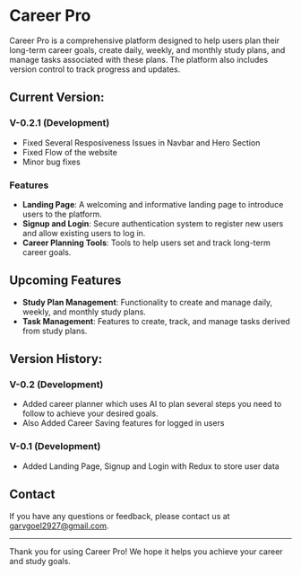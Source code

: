 # Career Pro

Career Pro is a comprehensive platform designed to help users plan their long-term career goals, create daily, weekly, and monthly study plans, and manage tasks associated with these plans. The platform also includes version control to track progress and updates.

## Current Version: 
### V-0.2.1 (Development)
- Fixed Several Resposiveness Issues in Navbar and Hero Section
- Fixed Flow of the website
- Minor bug fixes

### Features
- **Landing Page**: A welcoming and informative landing page to introduce users to the platform.
- **Signup and Login**: Secure authentication system to register new users and allow existing users to log in.
- **Career Planning Tools**: Tools to help users set and track long-term career goals.

## Upcoming Features
- **Study Plan Management**: Functionality to create and manage daily, weekly, and monthly study plans.
- **Task Management**: Features to create, track, and manage tasks derived from study plans.

## Version History: 
### V-0.2 (Development)
- Added career planner which uses AI to plan several steps you need to follow to achieve your desired goals.
- Also Added Career Saving features for logged in users

### V-0.1 (Development)
- Added Landing Page, Signup and Login with Redux to store user data

## Contact

If you have any questions or feedback, please contact us at [garvgoel2927@gmail.com](mailto:garvgoel2927@gmail.com).

---

Thank you for using Career Pro! We hope it helps you achieve your career and study goals.
